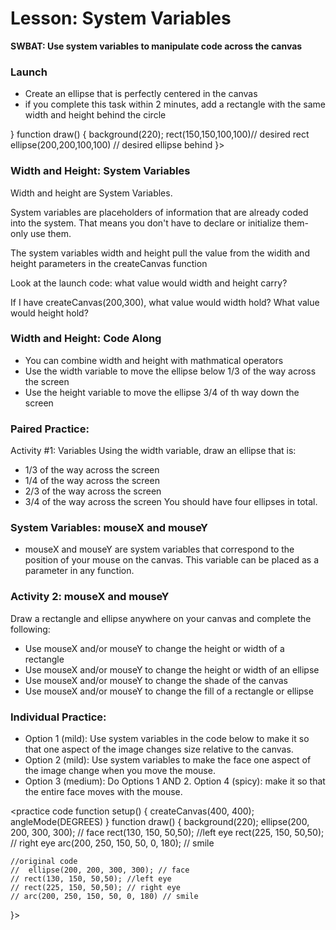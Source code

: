 # Lesson: System Variables

**SWBAT: Use system variables to manipulate code across the canvas**


### Launch
- Create an ellipse that is perfectly centered in the canvas
- if you complete this task within 2 minutes, add a rectangle with the same width and height behind the circle

<Launch Code>
<function setup() {
  createCanvas(400, 400);
	
}
function draw() {
  background(220);
	rect(150,150,100,100)// desired rect
	ellipse(200,200,100,100) // desired ellipse behind
}>

### Width and Height: System Variables
Width and height are System Variables.

System variables are placeholders of information that are already coded into the system.  That means you don't have to declare or initialize them- only use them.

The system variables width and height pull the value from the widith and height parameters in the createCanvas function

Look at the launch code: what value would width and height carry?

If I have createCanvas(200,300), what value would width hold?  What value would height hold?

### Width and Height: Code Along
- You can combine width and height with mathmatical operators
- Use the width variable to move the ellipse below 1/3 of the way across the screen 
- Use the height variable to move the ellipse 3/4 of th way down the screen

### Paired Practice:
Activity #1: Variables 
Using the width variable, draw an ellipse that is:
- 1/3 of the way across the screen
- 1/4 of the way across the screen
- 2/3 of the way across the screen
- 3/4 of the way across the screen
You should have four ellipses in total. 

### System Variables: mouseX and mouseY
- mouseX and mouseY are system variables that correspond to the position of your mouse on the canvas.  This variable can be placed as a parameter in any function.

### Activity 2: mouseX and mouseY
Draw a rectangle and ellipse anywhere on your canvas and complete the following: 
- Use mouseX and/or mouseY to change the height or width of a rectangle
- Use mouseX and/or mouseY to change the height or width of an ellipse
- Use mouseX and/or mouseY to change the shade of the canvas
- Use mouseX and/or mouseY to change the fill of a rectangle or ellipse

### Individual Practice:
- Option 1 (mild): Use system variables in the code below to make it so that one aspect of the image changes size relative to the canvas.
- Option 2 (mild):  Use system variables to make the face one aspect of the image change when you move the mouse. 
- Option 3 (medium): Do Options 1 AND 2.
Option 4 (spicy): make it so that the entire face moves with the mouse. 

<practice code function setup() {
  createCanvas(400, 400);
	angleMode(DEGREES)
}
function draw() {
  background(220);
	ellipse(200, 200, 300, 300); // face
	rect(130, 150, 50,50); //left eye
	rect(225, 150, 50,50); // right eye
	arc(200, 250, 150, 50, 0, 180); // smile
	
	//original code
	// 	ellipse(200, 200, 300, 300); // face
	// rect(130, 150, 50,50); //left eye
	// rect(225, 150, 50,50); // right eye 
	// arc(200, 250, 150, 50, 0, 180) // smile
}>